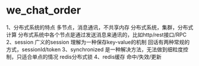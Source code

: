 # we_chat_order
1、分布式系统的特点
多节点，消息通讯，不共享内存
分布式系统，集群，分布式计算
分布式系统中各个节点是通过发送消息来通讯的，比如http/rest接口/RPC
2、session
广义的session
理解为一种保存key-value的机制
回话有两种常规的方式，sessionId/token
3、synchronized
是一种解决方法，无法做到细粒度控制，只适合单点的情况
redis分布式锁
4、redis缓存
命中/失效/更新
